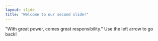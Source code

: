 ```yaml
---
layout: slide
title: "Welcome to our second slide!"
---
```

"With great power, comes great responsibility."
Use the left arrow to go back!
